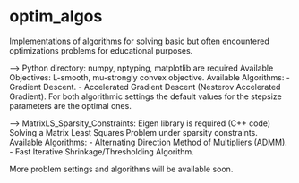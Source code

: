 # optim_algos

Implementations of algorithms for solving basic but often encountered optimizations problems for educational purposes.

  --> Python directory: numpy, nptyping, matplotlib are required
      Available Objectives:
        L-smooth, mu-strongly convex objective.
      Available Algorithms:
      - Gradient Descent.
      - Accelerated Gradient Descent (Nesterov Accelerated Gradient).
      For both algorithmic settings the default values for the stepsize parameters are the optimal ones.
      
  --> MatrixLS_Sparsity_Constraints: Eigen library is required (C++ code)
      Solving a Matrix Least Squares Problem under sparsity constraints.
      Available Algorithms:
      - Alternating Direction Method of Multipliers (ADMM).
      - Fast Iterative Shrinkage/Thresholding Algorithm.

More problem settings and algorithms will be available soon.
      
      
      
